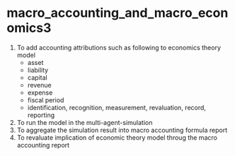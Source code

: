 # macro_accounting_and_macro_economics3

1. To add accounting attributions such as following to economics theory model
    - asset
    - liability
    - capital
    - revenue
    - expense
    - fiscal period
    - identification, recognition, measurement, revaluation, record, reporting
1. To run the model in the multi-agent-simulation
1. To aggregate the simulation result into macro accounting formula report
1. To revaluate implication of economic theory model throug the macro accounting report 

